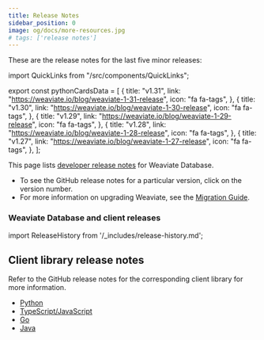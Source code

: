 ```yaml
---
title: Release Notes
sidebar_position: 0
image: og/docs/more-resources.jpg
# tags: ['release notes']
---
```


These are the release notes for the last five minor releases:

import QuickLinks from "/src/components/QuickLinks";

export const pythonCardsData = [
  {
  title: "v1.31",
  link: "https://weaviate.io/blog/weaviate-1-31-release",
  icon: "fa fa-tags",
  },
  {
  title: "v1.30",
  link: "https://weaviate.io/blog/weaviate-1-30-release",
  icon: "fa fa-tags",
  },
  {
  title: "v1.29",
  link: "https://weaviate.io/blog/weaviate-1-29-release",
  icon: "fa fa-tags",
  },
  {
  title: "v1.28",
  link: "https://weaviate.io/blog/weaviate-1-28-release",
  icon: "fa fa-tags",
  },
  {
  title: "v1.27",
  link: "https://weaviate.io/blog/weaviate-1-27-release",
  icon: "fa fa-tags",
  },
];

<QuickLinks items={pythonCardsData} />

This page lists [developer release notes](https://github.com/weaviate/weaviate/releases) for Weaviate Database.

- To see the GitHub release notes for a particular version, click on the version number.
- For more information on upgrading Weaviate, see the [Migration Guide](docs/deploy/migration/index.md).

### Weaviate Database and client releases

import ReleaseHistory from '/_includes/release-history.md';

<ReleaseHistory />

## Client library release notes

Refer to the GitHub release notes for the corresponding client library for more information.

- [Python](https://github.com/weaviate/weaviate-python-client/releases)
- [TypeScript/JavaScript](https://github.com/weaviate/typescript-client/releases)
- [Go](https://github.com/weaviate/weaviate-go-client/releases)
- [Java](https://github.com/weaviate/java-client/releases)
